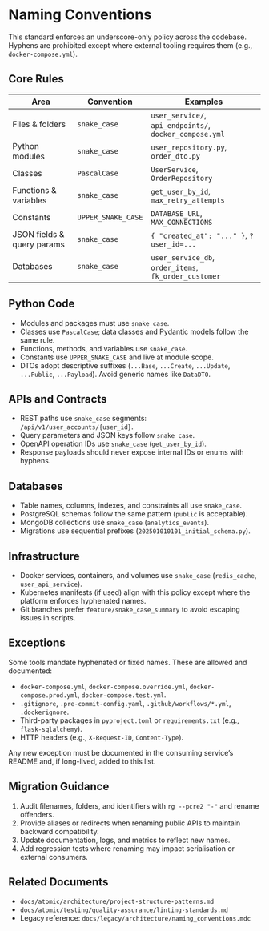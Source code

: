 # Naming Conventions

This standard enforces an underscore-only policy across the codebase. Hyphens are prohibited except where external tooling requires them (e.g., `docker-compose.yml`).

## Core Rules

| Area | Convention | Examples |
|------|------------|----------|
| Files & folders | `snake_case` | `user_service/`, `api_endpoints/`, `docker_compose.yml` |
| Python modules | `snake_case` | `user_repository.py`, `order_dto.py` |
| Classes | `PascalCase` | `UserService`, `OrderRepository` |
| Functions & variables | `snake_case` | `get_user_by_id`, `max_retry_attempts` |
| Constants | `UPPER_SNAKE_CASE` | `DATABASE_URL`, `MAX_CONNECTIONS` |
| JSON fields & query params | `snake_case` | `{ "created_at": "..." }`, `?user_id=...` |
| Databases | `snake_case` | `user_service_db`, `order_items`, `fk_order_customer` |

## Python Code

- Modules and packages must use `snake_case`.
- Classes use `PascalCase`; data classes and Pydantic models follow the same rule.
- Functions, methods, and variables use `snake_case`.
- Constants use `UPPER_SNAKE_CASE` and live at module scope.
- DTOs adopt descriptive suffixes (`...Base`, `...Create`, `...Update`, `...Public`, `...Payload`). Avoid generic names like `DataDTO`.

## APIs and Contracts

- REST paths use `snake_case` segments: `/api/v1/user_accounts/{user_id}`.
- Query parameters and JSON keys follow `snake_case`.
- OpenAPI operation IDs use `snake_case` (`get_user_by_id`).
- Response payloads should never expose internal IDs or enums with hyphens.

## Databases

- Table names, columns, indexes, and constraints all use `snake_case`.
- PostgreSQL schemas follow the same pattern (`public` is acceptable).
- MongoDB collections use `snake_case` (`analytics_events`).
- Migrations use sequential prefixes (`202501010101_initial_schema.py`).

## Infrastructure

- Docker services, containers, and volumes use `snake_case` (`redis_cache`, `user_api_service`).
- Kubernetes manifests (if used) align with this policy except where the platform enforces hyphenated names.
- Git branches prefer `feature/snake_case_summary` to avoid escaping issues in scripts.

## Exceptions

Some tools mandate hyphenated or fixed names. These are allowed and documented:

- `docker-compose.yml`, `docker-compose.override.yml`, `docker-compose.prod.yml`, `docker-compose.test.yml`.
- `.gitignore`, `.pre-commit-config.yaml`, `.github/workflows/*.yml`, `.dockerignore`.
- Third-party packages in `pyproject.toml` or `requirements.txt` (e.g., `flask-sqlalchemy`).
- HTTP headers (e.g., `X-Request-ID`, `Content-Type`).

Any new exception must be documented in the consuming service’s README and, if long-lived, added to this list.

## Migration Guidance

1. Audit filenames, folders, and identifiers with `rg --pcre2 "-"` and rename offenders.
2. Provide aliases or redirects when renaming public APIs to maintain backward compatibility.
3. Update documentation, logs, and metrics to reflect new names.
4. Add regression tests where renaming may impact serialisation or external consumers.

## Related Documents

- `docs/atomic/architecture/project-structure-patterns.md`
- `docs/atomic/testing/quality-assurance/linting-standards.md`
- Legacy reference: `docs/legacy/architecture/naming_conventions.mdc`
